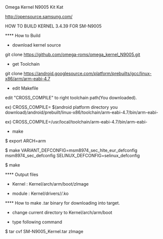 Omega Kernel N9005 Kit Kat

http://opensource.samsung.com/

HOW TO BUILD KERNEL 3.4.39 FOR SM-N9005

**** How to Build

- download kernel source

git clone https://github.com/omega-roms/omega_kernel_N9005.git


- get Toolchain

git clone https://android.googlesource.com/platform/prebuilts/gcc/linux-x86/arm/arm-eabi-4.7


- edit Makefile

edit "CROSS_COMPILE" to right toolchain path(You downloaded).

ex) CROSS_COMPILE= $(android platform directory you download)/android/prebuilt/linux-x86/toolchain/arm-eabi-4.7/bin/arm-eabi-

ex) CROSS_COMPILE=/usr/local/toolchain/arm-eabi-4.7/bin/arm-eabi-


- make

$ export ARCH=arm

$ make VARIANT_DEFCONFIG=msm8974_sec_hlte_eur_defconfig msm8974_sec_defconfig SELINUX_DEFCONFIG=selinux_defconfig

$ make



**** Output files

- Kernel : Kernel/arch/arm/boot/zImage

- module : Kernel/drivers/*/*.ko



**** How to make .tar binary for downloading into target.

- change current directory to Kernel/arch/arm/boot

- type following command

$ tar cvf SM-N9005_Kernel.tar zImage



